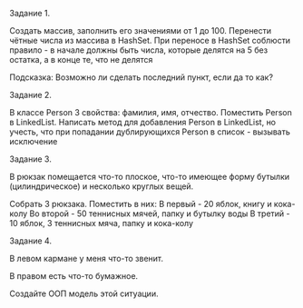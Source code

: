 Задание 1.

Создать массив,
заполнить его значениями от 1 до 100.
Перенести чётные числа из массива в HashSet.
При переносе в HashSet соблюсти правило - в начале должны быть числа, которые делятся на 5 без остатка, а в конце те, что не делятся

Подсказка: Возможно ли сделать последний пункт, если да то как?

Задание 2.

В классе Person 3 свойства: фамилия, имя, отчество.
Поместить Person в LinkedList.
Написать метод для добавления Person в LinkedList, но учесть, что при попадании дублирующихся Person в список - вызывать исключение

Задание 3. 

В рюкзак помещается что-то плоское, что-то имеющее форму бутылки (цилиндрическое) и несколько круглых вещей.

Собрать 3 рюкзака.
Поместить в них:
В первый - 20 яблок, книгу и кока-колу
Во второй - 50 теннисных мячей, папку и бутылку воды
В третий - 10 яблок, 3 теннисных мяча, папку и кока-колу

Задание 4.

В левом кармане у меня что-то звенит.

В правом есть что-то бумажное.

Создайте ООП модель этой ситуации.
